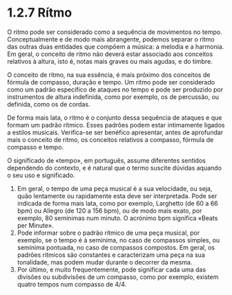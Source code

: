 # 1.2.7 Rítmo

O ritmo pode ser considerado como a sequência de movimentos no tempo. Conceptualmente e de modo mais abrangente, podemos separar o ritmo das outras duas entidades que compõem a música: a melodia e a harmonia. Em geral, o conceito de ritmo não deverá estar associado aos conceitos relativos à altura, isto é, notas mais graves ou mais agudas, e do timbre.

O conceito de ritmo, na sua essência, é mais próximo dos conceitos de fórmula de compasso, duração e tempo. Um ritmo pode ser considerado como um padrão específico de ataques no tempo e pode ser produzido por instrumentos de altura indefinida, como por exemplo, os de percussão, ou definida, como os de cordas.

De forma mais lata, o ritmo é o conjunto dessa sequência de ataques e que formam um padrão rítmico. Esses padrões podem estar intimamente ligados a estilos musicais. Verifica-se ser benéfico apresentar, antes de aprofundar mais o conceito de ritmo, os conceitos relativos a compasso, fórmula de compasso e tempo.

O significado de «tempo», em português, assume diferentes sentidos dependendo do contexto, e é natural que o termo suscite dúvidas aquando o seu uso e significado.

1. Em geral, o tempo de uma peça musical é a sua velocidade, ou seja, quão lentamente ou rapidamente esta deve ser interpretada. Pode ser indicada de forma mais lata, como por exemplo, Larghetto (de 60 a 66 bpm) ou Allegro (de 120 a 156 bpm), ou de modo mais exato, por exemplo, 80 semínimas num minuto. O acrónimo bpm significa «Beats per Minute».
2. Pode informar sobre o padrão rítmico de uma peça musical, por exemplo, se o tempo é à semínima, no caso de compassos simples, ou semínima pontuada, no caso de compassos compostos. Em geral, os padrões rítmicos são constantes e caracterizam uma peça na sua tonalidade, mas podem mudar durante o decorrer da mesma.
3. Por último, e muito frequentemente, pode significar cada uma das divisões ou subdivisões de um compasso, como por exemplo, existem quatro tempos num compasso de 4/4.
